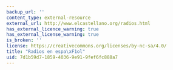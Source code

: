 ```yaml
---
backup_url: ''
content_type: external-resource
external_url: http://www.elcastellano.org/radios.html
has_external_licence_warning: true
has_external_license_warning: true
is_broken: ''
license: https://creativecommons.org/licenses/by-nc-sa/4.0/
title: "Radios en espa\xF1ol"
uid: 7d1b59d7-1859-4036-9e91-9fef6fc888a7
---
```

